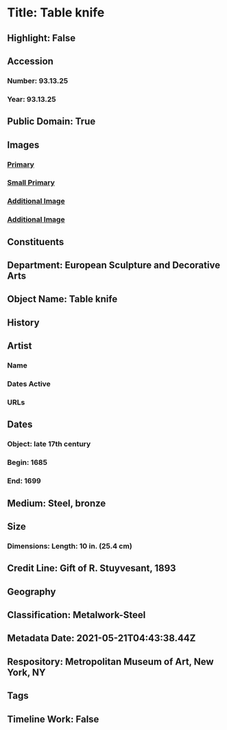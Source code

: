 # Title: Table knife
## Highlight: False
## Accession
### Number: 93.13.25
### Year: 93.13.25
## Public Domain: True
## Images
### [Primary](https://images.metmuseum.org/CRDImages/es/original/DP-21040-093.jpg)
### [Small Primary](https://images.metmuseum.org/CRDImages/es/web-large/DP-21040-093.jpg)
### [Additional Image](https://images.metmuseum.org/CRDImages/es/original/DP-21040-094.jpg)
### [Additional Image](https://images.metmuseum.org/CRDImages/es/original/DP-21040-096.jpg)
## Constituents
## Department: European Sculpture and Decorative Arts
## Object Name: Table knife
## History
## Artist
### Name
### Dates Active
### URLs
## Dates
### Object: late 17th century
### Begin: 1685
### End: 1699
## Medium: Steel, bronze
## Size
### Dimensions: Length: 10 in. (25.4 cm)
## Credit Line: Gift of R. Stuyvesant, 1893
## Geography
## Classification: Metalwork-Steel
## Metadata Date: 2021-05-21T04:43:38.44Z
## Respository: Metropolitan Museum of Art, New York, NY
## Tags
## Timeline Work: False